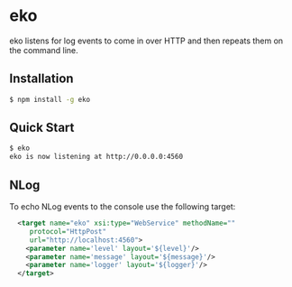 # eko
eko listens for log events to come in over HTTP and then repeats them on the command line.

## Installation

```bash
$ npm install -g eko
```
## Quick Start

```bash
$ eko
eko is now listening at http://0.0.0.0:4560
```

## NLog
To echo NLog events to the console use the following target:

``` xml
  <target name="eko" xsi:type="WebService" methodName=""
  	 protocol="HttpPost"
  	 url="http://localhost:4560">
    <parameter name='level' layout='${level}'/>
    <parameter name='message' layout='${message}'/>
    <parameter name='logger' layout='${logger}'/>
  </target>
```
